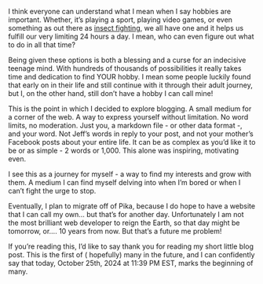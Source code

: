 I think everyone can understand what I mean when I say hobbies are important. Whether, it’s playing a sport, playing
video games, or even something as out there as [insect fighting](https://en.wikipedia.org/wiki/Insect_fighting), we all
have one and it helps us fulfill our very limiting 24 hours a day. I mean, who can even figure out what to do in all
that time?

Being given these options is both a blessing and a curse for an indecisive teenage mind. With hundreds of thousands of
possibilities it really takes time and dedication to find YOUR hobby. I mean some people luckily found that early on in
their life and still continue with it through their adult journey, but I, on the other hand, still don’t have a hobby I
can call mine!

This is the point in which I decided to explore blogging. A small medium for a corner of the web. A way to express
yourself without limitation. No word limits, no moderation. Just you, a markdown file - or other data format -, and your
word. Not Jeff’s words in reply to your post, and not your mother’s Facebook posts about your entire life. It can be as
complex as you’d like it to be or as simple - 2 words or 1,000. This alone was inspiring, motivating even.

I see this as a journey for myself - a way to find my interests and grow with them. A medium I can find myself delving
into when I’m bored or when I can’t fight the urge to stop.

Eventually, I plan to migrate off of Pika, because I do hope to have a website that I can call my own… but that’s for
another day. Unfortunately I am not the most brilliant web developer to reign the Earth, so that day might be tomorrow,
or…. 10 years from now. But that’s a future me problem!

If you’re reading this, I’d like to say thank you for reading my short little blog post. This is the first of (
hopefully) many in the future, and I can confidently say that today, October 25th, 2024 at 11:39 PM EST, marks the
beginning of many.